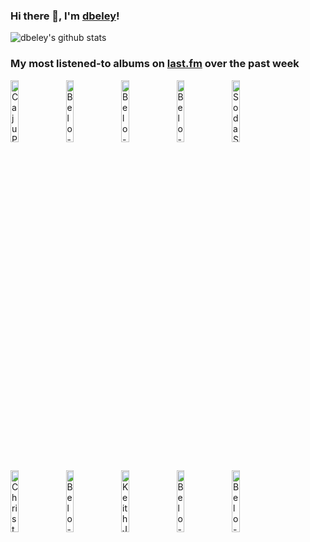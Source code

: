 ### Hi there 👋, I'm [dbeley](https://dbeley.ovh/en)!

![dbeley's github stats](https://github-readme-stats.vercel.app/api?username=dbeley)

### My most listened-to albums on [last.fm](https://www.last.fm/user/d_beley) over the past week

[<img src='https://lastfm.freetls.fastly.net/i/u/300x300/910836a28698f712e3a22f1a98537d0b.png' width='16%' height='16%' alt='Caju Pra Baixo - Ao Vivo em Marechal Hermes'>](https://www.last.fm/music/caju%2bpra%2bbaixo/ao%2bvivo%2bem%2bmarechal%2bhermes)&nbsp;
[<img src='https://lastfm.freetls.fastly.net/i/u/300x300/ef1ed6ad9b5ea281cb1ff183daace09c.jpg' width='16%' height='16%' alt='Belo - De Alma Aberta'>](https://www.last.fm/music/belo/de%2balma%2baberta)&nbsp;
[<img src='https://lastfm.freetls.fastly.net/i/u/300x300/e5555456217c842760d6c760bb600a0f.jpg' width='16%' height='16%' alt='Belo - Belo In Concert (Espaço das Américas) [Ao Vivo]'>](https://www.last.fm/music/belo/belo%2bin%2bconcert%2b%2528espa%25c3%25a7o%2bdas%2bam%25c3%25a9ricas%2529%2b%255bao%2bvivo%255d)&nbsp;
[<img src='https://lastfm.freetls.fastly.net/i/u/300x300/8a47324bc6be4dbccd9fc958a4651c6b.png' width='16%' height='16%' alt='Belo - Mistério'>](https://www.last.fm/music/belo/mist%25c3%25a9rio)&nbsp;
[<img src='https://lastfm.freetls.fastly.net/i/u/300x300/3c5cad010d63422cc2c46f835d0a79fa.png' width='16%' height='16%' alt='Soda Stereo - Sueño Stereo'>](https://www.last.fm/music/soda%2bstereo/sue%25c3%25b1o%2bstereo)&nbsp;
<br>
[<img src='https://lastfm.freetls.fastly.net/i/u/300x300/734fd954bebbe268c1fa07049d2d2fdd.jpg' width='16%' height='16%' alt='Christopher Larkin - Hollow Knight'>](https://www.last.fm/music/christopher%2blarkin/hollow%2bknight)&nbsp;
[<img src='https://lastfm.freetls.fastly.net/i/u/300x300/8640e1006a463021598f173fd490e959.jpg' width='16%' height='16%' alt='Belo - Belo em Casa'>](https://www.last.fm/music/belo/belo%2bem%2bcasa)&nbsp;
[<img src='https://lastfm.freetls.fastly.net/i/u/300x300/51f7b6654a610c03ea7348dee3158105.jpg' width='16%' height='16%' alt='Keith Jarrett - The Melody At Night, With You'>](https://www.last.fm/music/keith%2bjarrett/the%2bmelody%2bat%2bnight%252c%2bwith%2byou)&nbsp;
[<img src='https://lastfm.freetls.fastly.net/i/u/300x300/4706bc51baa7d81abe809c32edc72dbb.jpg' width='16%' height='16%' alt='Belo - Belo - 10 Anos de Sucesso (Deluxe)'>](https://www.last.fm/music/belo/belo%2b-%2b10%2banos%2bde%2bsucesso%2b%2528deluxe%2529)&nbsp;
[<img src='https://lastfm.freetls.fastly.net/i/u/300x300/10ef2e1d1c81390e4ebb8caaa54f09a0.jpg' width='16%' height='16%' alt='Belo - Pra Ver o Sol Brilhar (Ao Vivo)'>](https://www.last.fm/music/belo/pra%2bver%2bo%2bsol%2bbrilhar%2b%2528ao%2bvivo%2529)&nbsp;
<br>
